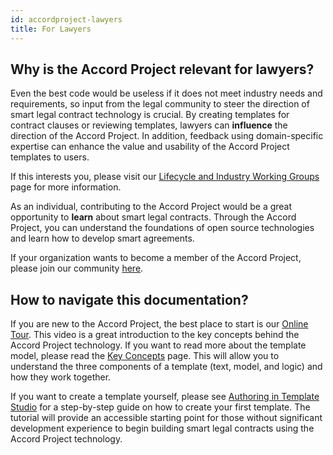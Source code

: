 ```yaml
---
id: accordproject-lawyers
title: For Lawyers
---
```


## Why is the Accord Project relevant for lawyers?

Even the best code would be useless if it does not meet industry needs and requirements, so input from the legal community to steer the direction of smart legal contract technology is crucial. By creating templates for contract clauses or reviewing templates, lawyers can **influence** the direction of the Accord Project. In addition, feedback using domain-specific expertise can enhance the value and usability of the Accord Project templates to users.

If this interests you, please visit our [Lifecycle and Industry Working Groups](https://www.accordproject.org/liwg) page for more information.

As an individual, contributing to the Accord Project would be a great opportunity to **learn** about smart legal contracts. Through the Accord Project, you can understand the foundations of open source technologies and learn how to develop smart agreements.

If your organization wants to become a member of the Accord Project, please join our community [here](https://www.accordproject.org/membership).


## How to navigate this documentation?

If you are new to the Accord Project, the best place to start is our [Online Tour](started-studio). This video is a great introduction to the key concepts behind the Accord Project technology. If you want to read more about the template model, please read the [Key Concepts](accordproject-concepts) page. This will allow you to understand the three components of a template (text, model, and logic) and how they work together.

If you want to create a template yourself, please see [Authoring in Template Studio](tutorial-latedelivery) for a step-by-step guide on how to create your first template. The tutorial will provide an accessible starting point for those without significant development experience to begin building smart legal contracts using the Accord Project technology.

